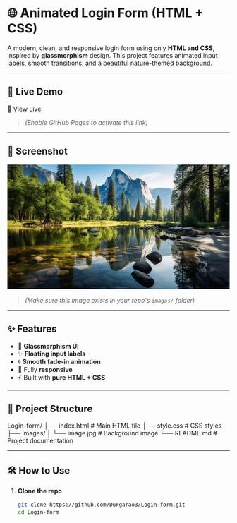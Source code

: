 # 🌐 Animated Login Form (HTML + CSS)

A modern, clean, and responsive login form using only **HTML and CSS**, inspired by **glassmorphism** design. This project features animated input labels, smooth transitions, and a beautiful nature-themed background.

---

## 🚀 Live Demo

🔗 [View Live](https://durgarao3.github.io/Login-form/)  
> *(Enable GitHub Pages to activate this link)*

---

## 📸 Screenshot

![Login Form Background Preview](images/image.jpg)  
> *(Make sure this image exists in your repo's `images/` folder)*

---

## ✨ Features

- 🌈 **Glassmorphism UI**
- ✨ **Floating input labels**
- 🌀 **Smooth fade-in animation**
- 🎯 Fully **responsive**
- ⚡ Built with **pure HTML + CSS**

---

## 📁 Project Structure

Login-form/
├── index.html # Main HTML file
├── style.css # CSS styles
├── images/
│ └── image.jpg # Background image
└── README.md # Project documentation  

---

## 🛠️ How to Use

1. **Clone the repo**
   ```bash
   git clone https://github.com/Durgarao3/Login-form.git
   cd Login-form

